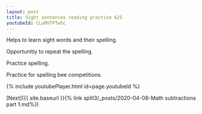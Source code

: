 ```yaml
---
layout: post
title: Sight sentences reading practice 625
youtubeId: CLuMVTPTw5c
---
```

 
 
Helps to learn sight words and their spelling.

Opportunitiy to repeat the spelling. 

Practice spelling. 
 
Practice for spelling bee competitions. 
 
{% include youtubePlayer.html id=page.youtubeId %}
 
 


[Next]({{ site.baseurl }}{% link  split3/_posts/2020-04-08-Math subtractions part 1.md%})
 
